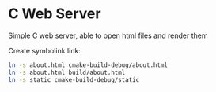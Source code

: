 # C Web Server

Simple C web server, able to open html files and render them

Create symbolink link:
```bash
ln -s about.html cmake-build-debug/about.html
ln -s about.html build/about.html
ln -s static cmake-build-debug/static
```
